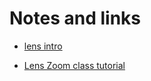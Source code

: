 # Notes and links

- [lens intro](http://hackage.haskell.org/package/lens-tutorial-1.0.3/docs/Control-Lens-Tutorial.html)

- [Lens Zoom class tutorial](https://www.well-typed.com/blog/2018/09/compositional-zooming/)
